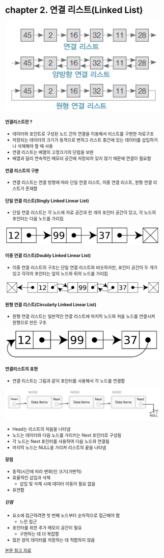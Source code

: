# chapter 2. 연결 리스트(Linked List)

![linkedlist](https://github.com/BangYunseo/TIL/blob/main/CS/Data%20Structure/%20Image/ch02/linkedlist.PNG)

#### 연결리스트란 ? 
* 데이터와 포인트로 구성된 노드 간의 연결을 이용해서 리스트를 구현한 자료구조
* 저장되는 데이터의 크기가 동적으로 변하고 리스트 중간에 있는 데이터를 삽입하거나 삭제해야 할 때 사용
* 연결 리스트는 배열의 고정크기의 단점을 보완
* 배열과 달리 연속적인 메모리 공간에 저장되어 있지 않기 때문에 연결이 필요함
    
#### 연결 리스트의 구분  
* 연결 리스트는 연결 방향에 따라 단일 연결 리스트, 이중 연결 리스트, 원형 연결 리스트가 존재함

#### 단일 연결 리스트(Singly Linked Linear List)
* 단일 연결 리스트는 각 노드에 자료 공간과 한 개의 포인터 공간이 있고, 각 노드의 포인터는 다음 노드를 가리킴

![Singly](https://github.com/BangYunseo/TIL/blob/main/CS/Data%20Structure/%20Image/ch02/Singly.PNG)

#### 이중 연결 리스트(Doubly Linked Linear List)
* 이중 연결 리스트의 구조는 단일 연결 리스트와 비슷하지만, 포인터 공간이 두 개가 있고 각각의 포인터는 앞의 노드와 뒤의 노드를 가리킴
    
![Doubly](https://github.com/BangYunseo/TIL/blob/main/CS/Data%20Structure/%20Image/ch02/Doubly.PNG)

#### 원형 연결 리스트(Circularly Linked Linear List)
* 원형 연결 리스트는 일반적인 연결 리스트에 마지막 노드와 처음 노드를 연결시켜 원형으로 만든 구조 

![Circularly](https://github.com/BangYunseo/TIL/blob/main/CS/Data%20Structure/%20Image/ch02/Circularly.PNG)

#### 연결리스트의 표현
* 연결 리스트는 그림과 같이 포인터를 사용해서 각 노드를 연결함

![linkedlist2](https://github.com/BangYunseo/TIL/blob/main/CS/Data%20Structure/%20Image/ch02/linkedlist2.PNG)

* Head는 리스트의 처음을 나타냄
* 노드는 데이터와 다음 노드를 가리키는 Next 포인터로 구성됨
* 각 노드는 Next 포인터를 사용하여 다음 노드와 연결됨
* 마지막 노드는 NULL을 가리켜 리스트의 끝을 나타냄
        
#### 장점 
* 동적(시간에 따라 변화)인 크기(가변적)
* 효율적인 삽입과 삭제 
  * 삽입 및 삭제 시에 데이터 이동이 필요 없음
* 유연함
    
##### 단점
* 요소에 접근하려면 첫 번째 노드부터 순차적으로 접근해야 함
  * 느린 접근
* 포인터를 위한 추가 메모리 공간이 필요
  * 구현하는 데 더 복잡함 
* 많은 양의 데이터를 저장하는 데 적합하지 않음


[본문 참고 자료](https://yoongrammer.tistory.com/44?category=956616)
